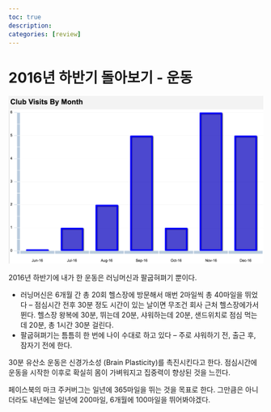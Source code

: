 ```yaml
---
toc: true
description:
categories: [review]
---
```

# 2016년 하반기 돌아보기 - 운동

![](/images/20161227-exercise.png)

2016년 하반기에 내가 한 운동은 러닝머신과 팔굽혀펴기 뿐이다.

* 러닝머신은 6개월 간 총 20회 헬스장에 방문해서 매번 2마일씩 총 40마일을 뛰었다 – 점심시간 전후 30분 정도 시간이 있는 날이면 무조건 회사 근처 헬스장에가서 뛴다.  헬스장 왕복에 30분, 뛰는데 20분, 샤워하는데 20분, 샌드위치로 점심 먹는데 20분, 총 1시간 30분 걸린다.
* 팔굽혀펴기는 틈틈히 한 번에 나이 수대로 하고 있다 – 주로 샤워하기 전, 출근 후, 잠자기 전에 한다.

30분 유산소 운동은 신경가소성 (Brain Plasticity)를 촉진시킨다고 한다.  점심시간에 운동을 시작한 이후로 확실히 몸이 가벼워지고 집중력이 향상된 것을 느낀다.

페이스북의 마크 주커버그는 일년에 365마일을 뛰는 것을 목표로 한다.  그만큼은 아니더라도 내년에는 일년에 200마일, 6개월에 100마일을 뛰어봐야겠다.